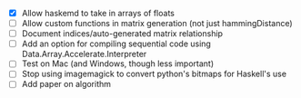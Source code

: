 - [x] Allow haskemd to take in arrays of floats
- [ ] Allow custom functions in matrix generation (not just hammingDistance)
- [ ] Document indices/auto-generated matrix relationship
- [ ] Add an option for compiling sequential code using Data.Array.Accelerate.Interpreter
- [ ] Test on Mac (and Windows, though less important)
- [ ] Stop using imagemagick to convert python's bitmaps for Haskell's use
- [ ] Add paper on algorithm
